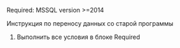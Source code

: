 Required:
MSSQL version >=2014




Инструкция по переносу данных со старой программы
1. Выполнить все условия в блоке Required



